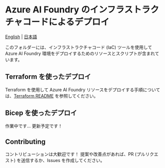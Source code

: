 # Azure AI Foundry のインフラストラクチャコードによるデプロイ

[English](./README.md) | [日本語](./README.ja.md)

このフォルダーには、インフラストラクチャコード (IaC) ツールを使用して Azure AI Foundry 環境をデプロイするためのリソースとスクリプトが含まれています。

## Terraform を使ったデプロイ

Terraform を使用して Azure AI Foundry リソースをデプロイする手順については、[Terraform README](./terraform/README.md) を参照してください。

## Bicep を使ったデプロイ

作業中です... 更新予定です！

## Contributing

コントリビューションは大歓迎です！ 提案や改善点があれば、PR (プルリクエスト) を送信するか、Issues を作成してください。
